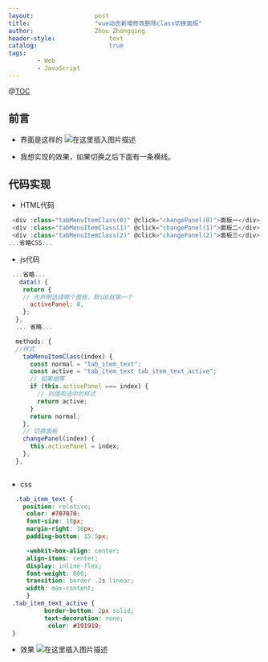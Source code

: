 ```yaml
---
layout:					post
title:					"vue动态新增修改删除class切换面板"
author:					Zhou Zhongqing
header-style:				text
catalog:					true
tags:
		- Web
		- JavaScript
---
```

@[TOC](目录)
## 前言
- 界面是这样的
![在这里插入图片描述](https://i-blog.csdnimg.cn/blog_migrate/fb3b169af97658e74d64fce8b2cf368c.png)

- 我想实现的效果，如果切换之后下面有一条横线。

## 代码实现
- HTML代码
```js
 <div :class="tabMenuItemClass(0)" @click="changePanel(0)">面板一</div>
 <div :class="tabMenuItemClass(1)" @click="changePanel(1)">面板二</div>
 <div :class="tabMenuItemClass(2)" @click="changePanel(2)">面板三</div>
...省略CSS...
```

- js代码

```js
 ...省略...
   data() {
    return {
    // 先声明选择哪个面板，默认0就第一个
      activePanel: 0,
    };
  },
  ... 省略...

  methods: {
  //样式
    tabMenuItemClass(index) {
      const normal = "tab_item_text";
      const active = "tab_item_text tab_item_text_active";
      // 如果相等
      if (this.activePanel === index) {
      	// 则使用选中的样式
        return active;
      }
      return normal;
    },
    // 切换面板
    changePanel(index) {
      this.activePanel = index;
    },
  },
  
```
- css
```css
  .tab_item_text {
 	position: relative;
     color: #707070;
     font-size: 18px;
     margin-right: 30px;
     padding-bottom: 15.5px;

     -webkit-box-align: center;
     align-items: center;
     display: inline-flex;
     font-weight: 600;
     transition: border .2s linear;
     width: max-content;
     }
 .tab_item_text_active {
          border-bottom: 2px solid;
          text-decoration: none;
           color: #191919;
 }
```

- 效果
![在这里插入图片描述](https://i-blog.csdnimg.cn/blog_migrate/6dd1011ddb26cdaf375ad4131e05e6ab.gif)
